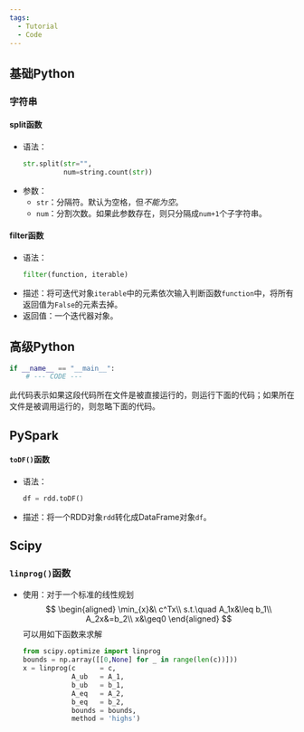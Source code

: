 ```yaml
---
tags:
  - Tutorial
  - Code
---
```

## 基础Python
### 字符串
#### split函数
- 语法：
	```python
	str.split(str="",
			  num=string.count(str))
	```
- 参数：
	- `str`：分隔符。默认为空格，但*不能为空*。
	- `num`：分割次数。如果此参数存在，则只分隔成`num+1`个子字符串。
#### filter函数
- 语法：
	```python
	filter(function, iterable)
	```
- 描述：将可迭代对象`iterable`中的元素依次输入判断函数`function`中，将所有返回值为`False`的元素去掉。
- 返回值：一个迭代器对象。
## 高级Python
```python  
if __name__ == "__main__":
	# --- CODE ---
```
此代码表示如果这段代码所在文件是被直接运行的，则运行下面的代码；如果所在文件是被调用运行的，则忽略下面的代码。
## PySpark
#### `toDF()`函数
- 语法：
	```python
	df = rdd.toDF()
	```
- 描述：将一个RDD对象`rdd`转化成DataFrame对象`df`。
## Scipy
### `linprog()`函数
- 使用：对于一个标准的线性规划
	$$
	\begin{aligned}
	\min_{x}&\ c^Tx\\
	s.t.\quad A_1x&\leq b_1\\
	A_2x&=b_2\\
	x&\geq0
	\end{aligned}
	$$
	可以用如下函数来求解
	```python
	from scipy.optimize import linprog
	bounds = np.array([[0,None] for _ in range(len(c))]))
	x = linprog(c      = c,
				A_ub   = A_1,
				b_ub   = b_1,
				A_eq   = A_2,
				b_eq   = b_2,
				bounds = bounds,
				method = 'highs')
	```